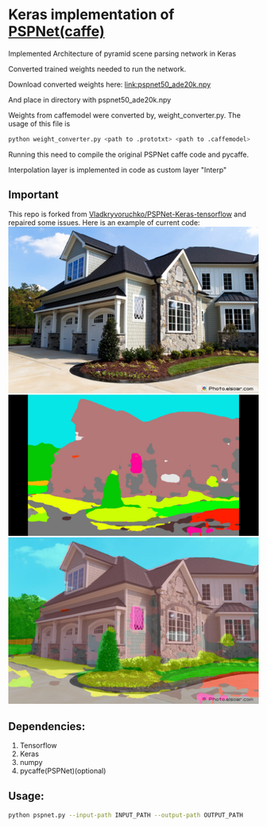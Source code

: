 # Keras implementation of [PSPNet(caffe)](https://github.com/hszhao/PSPNet)

Implemented Architecture of pyramid scene parsing network in Keras

Converted trained weights needed to run the network.


Download converted weights here:
[link:pspnet50_ade20k.npy](https://www.dropbox.com/s/2ksp9hvokzk6qc8/pspnet50_ade20k.npy?dl=0)

And place in directory with pspnet50_ade20k.npy

Weights from caffemodel were converted by, weight_converter.py. The usage of this file is
```bash
python weight_converter.py <path to .prototxt> <path to .caffemodel>
```
Running this need to compile the original PSPNet caffe code and pycaffe. 

Interpolation layer is implemented in code as custom layer "Interp"

## Important

This repo is forked from [Vladkryvoruchko/PSPNet-Keras-tensorflow](https://github.com/Vladkryvoruchko/PSPNet-Keras-tensorflow) and repaired some issues. Here is an example of current code:
![Original](test.jpg)
![Processed](test_seg.jpg)
![Alpha mixed](test_seg_blended.jpg)

## Dependencies:
1. Tensorflow
2. Keras
3. numpy
4. pycaffe(PSPNet)(optional)


## Usage: 

```bash
python pspnet.py --input-path INPUT_PATH --output-path OUTPUT_PATH
```

